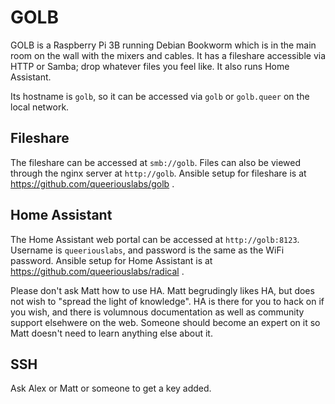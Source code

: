 <!-- TITLE: GOLB (machine) -->
<!-- SUBTITLE: A Raspberry Pi stuck to the wall at QL -->

# GOLB
GOLB is a Raspberry Pi 3B running Debian Bookworm which is in the main room on the wall with the mixers and cables. It has a fileshare accessible via HTTP or Samba; drop whatever files you feel like. It also runs Home Assistant.

Its hostname is `golb`, so it can be accessed via `golb` or `golb.queer` on the local network.

## Fileshare
The fileshare can be accessed at `smb://golb`. Files can also be viewed through the nginx server at `http://golb`.
Ansible setup for fileshare is at https://github.com/queeriouslabs/golb .

## Home Assistant
The Home Assistant web portal can be accessed at `http://golb:8123`. Username is `queeriouslabs`, and password is the same as the WiFi password.
Ansible setup for Home Assistant is at https://github.com/queeriouslabs/radical .

Please don't ask Matt how to use HA. Matt begrudingly likes HA, but does not wish to "spread the light of knowledge". HA is there for you to hack on if you wish, and there is volumnous documentation as well as community support elsehwere on the web. Someone should become an expert on it so Matt doesn't need to learn anything else about it.

## SSH
Ask Alex or Matt or someone to get a key added.